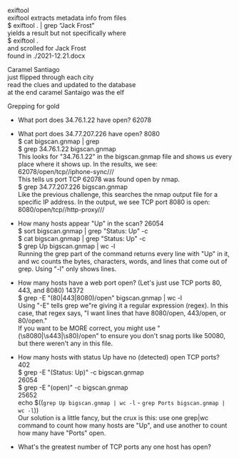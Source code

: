 exiftool  
exiftool extracts metadata info from files  
$ exiftool . | grep “Jack Frost”  
yields a result but not specifically where  
$ exiftool .  
and scrolled for Jack Frost  
found in ./2021-12.21.docx  
  
Caramel Santiago  
just flipped through each city  
read the clues and updated to the database  
at the end caramel Santaigo was the elf  
  
Grepping for gold  
- What port does 34.76.1.22 have open? 62078  
- What port does 34.77.207.226 have open? 8080  
$ cat bigscan.gnmap | grep <stuff I want to find>  
$ grep 34.76.1.22 bigscan.gnmap  
This looks for "34.76.1.22" in the bigscan.gnmap file and shows us every place where it shows up. In the results, we see:  
62078/open/tcp//iphone-sync///  
This tells us port TCP 62078 was found open by nmap.  
$ grep 34.77.207.226 bigscan.gnmap  
Like the previous challenge, this searches the nmap output file for a specific IP address. In the output, we see TCP port 8080 is open:  
8080/open/tcp//http-proxy///  
  
- How many hosts appear "Up" in the scan? 26054  
$ sort bigscan.gnmap | grep "Status: Up" -c  
$ cat bigscan.gnmap | grep "Status: Up" -c  
$ grep Up bigscan.gnmap | wc -l  
Running the grep part of the command returns every line with "Up" in it, and wc counts the bytes, characters, words, and lines that come out of grep. Using "-l" only shows lines.  
  
- How many hosts have a web port open? (Let's just use TCP ports 80, 443, and 8080) 14372  
$ grep -E "(80|443|8080)/open" bigscan.gnmap | wc -l  
Using "-E" tells grep we"re giving it a regular expression (regex). In this case, that regex says, "I want lines that have 8080/open, 443/open, or 80/open."  
If you want to be MORE correct, you might use "(\s8080|\s443|\s80)/open" to ensure you don't snag ports like 50080, but there weren't any in this file.  
  
- How many hosts with status Up have no (detected) open TCP ports? 402  
$ grep -E "(Status: Up)" -c bigscan.gnmap  
26054  
$ grep -E "(open)" -c bigscan.gnmap  
25652  
echo $((`grep Up bigscan.gnmap | wc -l` - `grep Ports bigscan.gnmap | wc -l`))  
Our solution is a little fancy, but the crux is this: use one grep|wc command to count how many hosts are "Up", and use another to count how many have "Ports" open.  
  
- What's the greatest number of TCP ports any one host has open?